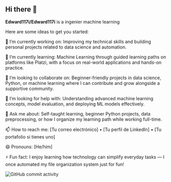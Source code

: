 ## Hi there 👋

**Edward117i/Edward117i** is a ingenier machine learning

Here are some ideas to get you started:

🔭 I’m currently working on:
Improving my technical skills and building personal projects related to data science and automation.

🌱 I’m currently learning:
Machine Learning through guided learning paths on platforms like Platzi, with a focus on real-world applications and hands-on practice.

👯 I’m looking to collaborate on:
Beginner-friendly projects in data science, Python, or machine learning where I can contribute and grow alongside a supportive community.

🤔 I’m looking for help with:
Understanding advanced machine learning concepts, model evaluation, and deploying ML models effectively.

💬 Ask me about:
Self-taught learning, beginner Python projects, data preprocessing, or how I organize my learning path while working full-time.

📫 How to reach me:
[Tu correo electrónico] • [Tu perfil de LinkedIn] • [Tu portafolio si tienes uno]

😄 Pronouns:
[He/him]

⚡ Fun fact:
I enjoy learning how technology can simplify everyday tasks — I once automated my file organization system just for fun!

![GitHub commit activity](https://img.shields.io/github/commit-activity/m/Edward117i/Edward117i)
